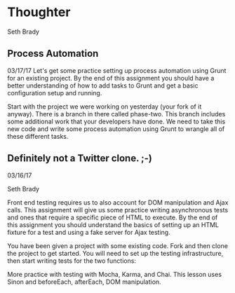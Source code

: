 
# Thoughter

Seth Brady

## Process Automation
  03/17/17
Let's get some practice setting up process automation using Grunt for an existing project. By the end of this assignment you should have a better understanding of how to add tasks to Grunt and get a basic configuration setup and running.

Start with the project we were working on yesterday (your fork of it anyway). There is a branch in there called phase-two. This branch includes some additional work that your developers have done. We need to take this new code and write some process automation using Grunt to wrangle all of these different tasks.





## Definitely not a Twitter clone. ;-)
03/16/17

Seth Brady

Front end testing requires us to also account for DOM manipulation and Ajax calls. This assignment will give us some practice writing asynchronous tests and ones that require a specific piece of HTML to execute. By the end of this assignment
you should understand the basics of setting up an HTML fixture for a test and using a fake server for Ajax testing.

You have been given a project with some existing code. Fork and then clone the project to get started. You will need to set up the testing infrastructure, then start writing tests for the two functions:

More practice with testing with Mocha, Karma, and Chai. This lesson uses Sinon and beforeEach, afterEach, DOM manipulation.
